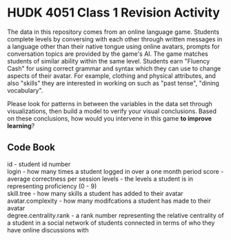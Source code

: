 # HUDK 4051 Class 1 Revision Activity

The data in this repository comes from an online language game. Students complete levels by conversing with each other through written messages in a language other than their native tongue using online avatars, prompts for conversation topics are provided by the game's AI. The game matches students of similar ability within the same level. Students earn "Fluency Cash" for using correct grammar and syntax which they can use to change aspects of their avatar. For example, clothing and physical attributes, and also "skills" they are interested in working on such as "past tense", "dining vocabulary".  

Please look for patterns in between the variables in the data set through visualizations, then build a model to verify your visual conclusions. Based on these conclusions, how would you intervene in this game **to improve learning**?

## Code Book

id - student id number  
login - how many times a student logged in over a one month period
score - average correctness per session
levels - the levels a student is in representing proficiency (0 - 9)  
skill.tree - how many skills a student has added to their avatar  
avatar.complexity - how many modifcations a student has made to their avatar  
degree.centrality.rank - a rank number representing the relative centrality of a student in a social network of students connected in terms of who they have online discussions with  


